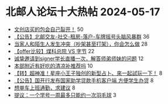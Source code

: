 # 北邮人论坛十大热帖 2024-05-17

- [文创店买的包会自己裂开！](https://bbs.byr.cn/article/Picture/3362672) 50
- [【公告】北邮交友-社交-租房-落户-车牌摇号头脑风暴群](https://bbs.byr.cn/article/BYRatSH/9605) 36
- [当家人和陌生人发生冲突（吵架甚至打架），你会怎么做](https://bbs.byr.cn/article/Talking/6417648) 28
- [【offer比较】煤科总院 VS 字节](https://bbs.byr.cn/article/Job/2211985) 22
- [诚挚邀请到signer学长直播一次，解答师弟师妹的问题](https://bbs.byr.cn/article/WorkLife/1214824) 12
- [本部附近有好吃的清凉补推荐吗](https://bbs.byr.cn/article/Food/526152) 10
- [【转】超神准！星座小王子独创的新型占卜、來一起試玩一下！](https://bbs.byr.cn/article/Constellations/326533) 8
- [【公告】国开行发布国家助学贷款手机客户端 方便学生办贷](https://bbs.byr.cn/article/Selfsupport/23681) 8
- [想单车上班通勤，求建议](https://bbs.byr.cn/article/Cycling/174493) 8
- [提议：一个学号一周最多只能约一次羽毛球](https://bbs.byr.cn/article/Badminton/163225) 3


